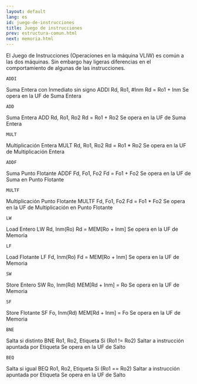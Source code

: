 ```yaml
---
layout: default
lang: es
id: juego-de-instrucciones
title: Juego de instrucciones
prev: estructura-comun.html
next: memoria.html
---
```


El Juego de Instrucciones (Operaciones en la máquina VLIW) es común a las dos máquinas. Sin embargo hay ligeras diferencias en el comportamiento de algunas de las instrucciones.

	ADDI
Suma Entera con Inmediato sin signo
ADDI Rd, Ro1, #Inm
Rd = Ro1 + Inm
Se opera en la UF de Suma Entera

	ADD
Suma Entera
ADD Rd, Ro1, Ro2
Rd = Ro1 + Ro2
Se opera en la UF de Suma Entera

	MULT
Multiplicación Entera
MULT Rd, Ro1, Ro2
Rd = Ro1 * Ro2
Se opera en la UF de Multiplicación Entera

	ADDF
Suma Punto Flotante
ADDF Fd, Fo1, Fo2
Fd = Fo1 + Fo2
Se opera en la UF de Suma en Punto Flotante

	MULTF
Multiplicación Punto Flotante
MULTF Fd, Fo1, Fo2
Fd = Fo1 * Fo2
Se opera en la UF de Multiplicación en Punto Flotante

	LW
Load Entero
LW Rd, Inm(Ro)
Rd = MEM[Ro + Inm]
Se opera en la UF de Memoria

	LF
Load Flotante
LF Fd, Inm(Ro)
Fd = MEM[Ro + Inm]
Se opera en la UF de Memoria

	SW
Store Entero
SW Ro, Inm(Rd)
MEM[Rd + Inm] = Ro
Se opera en la UF de Memoria

	SF
Store Flotante
SF Fo, Inm(Rd)
MEM[Rd + Inm] = Fo
Se opera en la UF de Memoria

	BNE
Salta si distinto
BNE Ro1, Ro2, Etiqueta
Si (Ro1 != Ro2)
	Saltar a instrucción apuntada por Etiqueta
Se opera en la UF de Salto

	BEQ
Salta si igual
BEQ Ro1, Ro2, Etiqueta
Si (Ro1 == Ro2)
	Saltar a instrucción apuntada por Etiqueta
Se opera en la UF de Salto